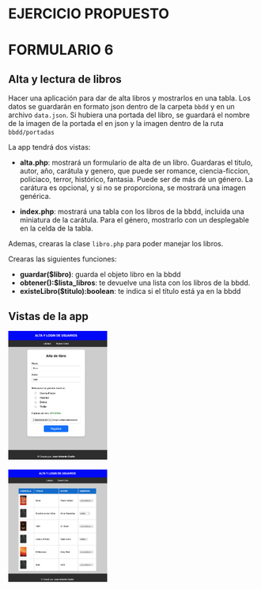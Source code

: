 # EJERCICIO PROPUESTO

# FORMULARIO 6

## Alta y lectura de libros
Hacer una aplicación para dar de alta libros y mostrarlos en una tabla. Los datos se guardarán en formato json dentro de la carpeta `bbdd` y en un archivo `data.json`. Si hubiera una portada del libro, se guardará el nombre de la imagen de la portada el en json y la imagen dentro de la ruta `bbdd/portadas`

La app tendrá dos vistas:
- **alta.php**: mostrará un formulario de alta de un libro. Guardaras el titulo, autor, año, carátula y genero, que puede ser romance, ciencia-ficcion, policiaco, terror, histórico, fantasia. Puede ser de más de un género. La carátura es opcional, y si no se proporciona, se mostrará una imagen genérica.

- **index.php**: mostrará una tabla con los libros de la bbdd, incluida una miniatura de la carátula. Para el género, mostrarlo con un desplegable en la celda de la tabla. 

Ademas, crearas la clase `libro.php` para poder manejar los libros. 


Crearas las siguientes funciones:
- **guardar($libro)**: guarda el objeto libro en la bbdd
- **obtener():$lista_libros**: te devuelve una lista con los libros de la bbdd.
- **existeLibro($titulo):boolean**: te indica si el título está ya en la bbdd



## Vistas de la app
<img src="./imagenes/vista1.png" alt="vista home" width="200">
<br><br>
<img src="./imagenes/vista2.png" alt="vista alta" width="200">
<br><br>

